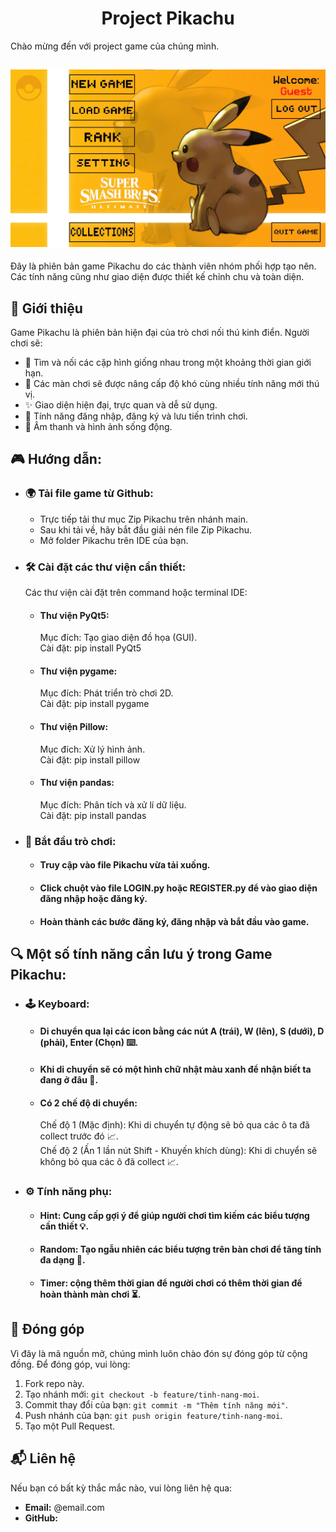 <h1 align="center">Project Pikachu</h1>
Chào mừng đến với project game của chúng mình.

<h2 align="center"><img src="./Pikachu/images/button/menu.jpg"></h2>

Đây là phiên bản game Pikachu do các thành viên nhóm phối hợp tạo nên. Các tính năng cũng như giao diện được thiết kế chỉnh chu và toàn diện.

## 📖 Giới thiệu
Game Pikachu là phiên bản hiện đại của trò chơi nối thú kinh điển. Người chơi sẽ:
- 🚀 Tìm và nối các cặp hình giống nhau trong một khoảng thời gian giới hạn.
- 🧩 Các màn chơi sẽ được nâng cấp độ khó cùng nhiều tính năng mới thú vị.
- ✨ Giao diện hiện đại, trực quan và dễ sử dụng.
- 🔐 Tính năng đăng nhập, đăng ký và lưu tiến trình chơi.
- 🎵 Âm thanh và hình ảnh sống động.

## 🎮 Hướng dẫn:
- ### 🌍 Tải file game từ Github:
  - Trực tiếp tải thư mục Zip Pikachu trên nhánh main.
  - Sau khi tải về, hãy bắt đầu giải nén file Zip Pikachu.
  - Mở folder Pikachu trên IDE của bạn.
- ### 🛠️ Cài đặt các thư viện cần thiết:
  Các thư viện cài đặt trên command hoặc terminal IDE:
  - #### Thư viện PyQt5:
    Mục đích: Tạo giao diện đồ họa (GUI).  
    Cài đặt: pip install PyQt5
  - #### Thư viện pygame:
    Mục đích: Phát triển trò chơi 2D.  
    Cài đặt: pip install pygame
  - #### Thư viện Pillow:
    Mục đích: Xử lý hình ảnh.  
    Cài đặt: pip install pillow
  - #### Thư viện pandas:
    Mục đích: Phân tích và xử lí dữ liệu.  
    Cài đặt: pip install pandas
- ### 🚀 Bắt đầu trò chơi:
  - #### Truy cập vào file Pikachu vừa tải xuống.
  - #### Click chuột vào file LOGIN.py hoặc REGISTER.py để vào giao diện đăng nhập hoặc đăng ký.
  - #### Hoàn thành các bước đăng ký, đăng nhập và bắt đầu vào game.

## 🔍 Một số tính năng cần lưu ý trong Game Pikachu:
- ### 🕹️ Keyboard:
  - #### Di chuyển qua lại các icon bằng các nút A (trái), W (lên), S (dưới), D (phải), Enter (Chọn) ⌨️.
  - #### Khi di chuyển sẽ có một hình chữ nhật màu xanh để nhận biết ta đang ở đâu 🔲.
  - #### Có 2 chế độ di chuyển:
    Chế độ 1 (Mặc định): Khi di chuyển tự động sẽ bỏ qua các ô ta đã collect trước đó 📈.  
    Chế độ 2 (Ấn 1 lần nút Shift - Khuyến khích dùng): Khi di chuyển sẽ không bỏ qua các ô đã collect 📈.
- ### ⚙️ Tính năng phụ:
  - #### Hint: Cung cấp gợi ý để giúp người chơi tìm kiếm các biểu tượng cần thiết 💡.
  - #### Random: Tạo ngẫu nhiên các biểu tượng trên bàn chơi để tăng tính đa dạng 🎲.
  - #### Timer: cộng thêm thời gian để người chơi có thêm thời gian để hoàn thành màn chơi ⏳.

## 🤝 Đóng góp
Vì đây là mã nguồn mở, chúng mình luôn chào đón sự đóng góp từ cộng đồng. Để đóng góp, vui lòng:
1. Fork repo này.
2. Tạo nhánh mới: `git checkout -b feature/tinh-nang-moi`.
3. Commit thay đổi của bạn: `git commit -m "Thêm tính năng mới"`.
4. Push nhánh của bạn: `git push origin feature/tinh-nang-moi`.
5. Tạo một Pull Request.
## 📬 Liên hệ
Nếu bạn có bất kỳ thắc mắc nào, vui lòng liên hệ qua:
- **Email:** @email.com
- **GitHub:** 


